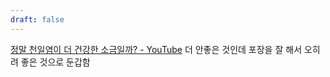 ```yaml
---
draft: false
---
```

[정말 천일염이 더 건강한 소금일까? - YouTube](https://www.youtube.com/watch?v=umsrx2xSP68)
더 안좋은 것인데 포장을 잘 해서 오히려 좋은 것으로 둔갑함